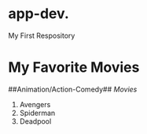 # app-dev.
My First Respository
# My Favorite Movies
##Animation/Action-Comedy##
*Movies*
1. Avengers
2. Spiderman
3. Deadpool
